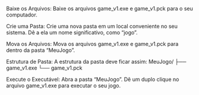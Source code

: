 Baixe os Arquivos:
Baixe os arquivos game_v1.exe e game_v1.pck para o seu computador.

Crie uma Pasta:
Crie uma nova pasta em um local conveniente no seu sistema.
 Dê a ela um nome significativo, como “jogo”.

Mova os Arquivos:
Mova os arquivos game_v1.exe e game_v1.pck para dentro da pasta “MeuJogo”.

Estrutura de Pasta:
A estrutura da pasta deve ficar assim:
MeuJogo/
├── game_v1.exe
└── game_v1.pck

Execute o Executável:
Abra a pasta “MeuJogo”.
Dê um duplo clique no arquivo game_v1.exe para executar o seu jogo.